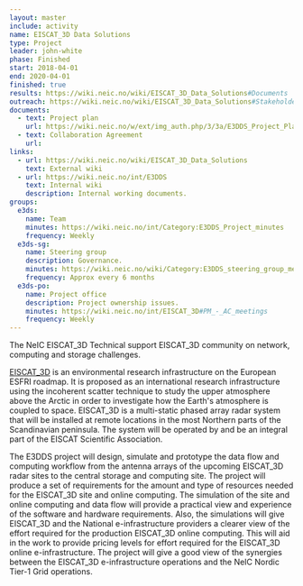 ```yaml
---
layout: master
include: activity
name: EISCAT_3D Data Solutions
type: Project
leader: john-white
phase: Finished
start: 2018-04-01
end: 2020-04-01
finished: true
results: https://wiki.neic.no/wiki/EISCAT_3D_Data_Solutions#Documents
outreach: https://wiki.neic.no/wiki/EISCAT_3D_Data_Solutions#Stakeholder_meetings
documents:
  - text: Project plan
    url: https://wiki.neic.no/w/ext/img_auth.php/3/3a/E3DDS_Project_Plan_v1.pdf
  - text: Collaboration Agreement
    url: 
links:
  - url: https://wiki.neic.no/wiki/EISCAT_3D_Data_Solutions
    text: External wiki
  - url: https://wiki.neic.no/int/E3DDS
    text: Internal wiki
    description: Internal working documents.
groups:
  e3ds:
    name: Team
    minutes: https://wiki.neic.no/int/Category:E3DDS_Project_minutes
    frequency: Weekly
  e3ds-sg:
    name: Steering group
    description: Governance.
    minutes: https://wiki.neic.no/wiki/Category:E3DDS_steering_group_meetings
    frequency: Approx every 6 months
  e3ds-po:
    name: Project office
    description: Project ownership issues.
    minutes: https://wiki.neic.no/int/EISCAT_3D#PM_-_AC_meetings
    frequency: Weekly
---
```


The NeIC EISCAT_3D Technical support EISCAT_3D community on network, computing
and storage challenges.

[EISCAT_3D](https://eiscat3d.se) is an environmental research infrastructure on
the European ESFRI roadmap. It is proposed as an international research
infrastructure using the incoherent scatter technique to study the upper
atmosphere above the Arctic in order to investigate how the Earth's atmosphere
is coupled to space. EISCAT_3D is a multi-static phased array radar system that
will be installed at remote locations in the most Northern parts of the
Scandinavian peninsula. The system will be operated by and be an integral part
of the EISCAT Scientific Association.

The E3DDS project will design, simulate and prototype the data flow and computing
workflow from the antenna arrays of the upcoming EISCAT_3D radar sites to the
central storage and computing site.
The project will produce a set of requirements for the amount and type of
resources needed for the EISCAT_3D site and online computing. The simulation of
the site and online computing and data flow will provide a practical view and
experience of the software and hardware requirements. Also, the simulations will give
EISCAT_3D and the National e-infrastructure providers
a clearer view of the effort required for the production
EISCAT_3D online computing.
This will aid in the work to provide pricing levels for
effort required for the EISCAT_3D online e-infrastructure.
The project will give a
good view of the synergies between the EISCAT_3D e-infrastructure operations and
the NeIC Nordic Tier-1 Grid operations.
